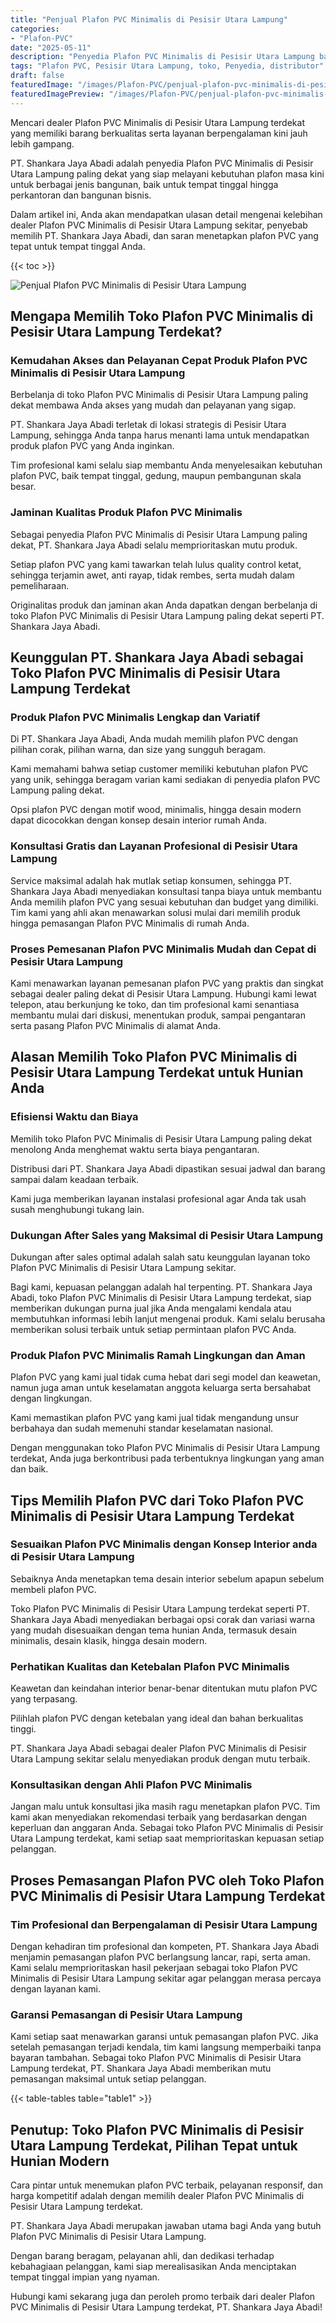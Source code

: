 ```yaml
---
title: "Penjual Plafon PVC Minimalis di Pesisir Utara Lampung"
categories:
- "Plafon-PVC"
date: "2025-05-11"
description: "Penyedia Plafon PVC Minimalis di Pesisir Utara Lampung bagi rumah, perkantoran, serta toko. Material terbaik, beragam motif, variasi warna modern, beserta servis penempatan oleh tenaga ahli profesional dan jaminan resmi!|Jasa penyediaan Plafon PVC Minimalis di Pesisir Utara Lampung untuk keperluan hunian, perkantoran, maupun gerai, dengan plafon terbaik dan pemasangan oleh teknisi ahli serta garansi resmi.|Solusi Plafon PVC Minimalis di Pesisir Utara Lampung yang terpercaya untuk hunian, office, dan ritel, dengan produk terbaik dan pemasangan ditangani oleh tenaga ahli profesional dan jaminan resmi.|Penjualan Plafon PVC Minimalis di Pesisir Utara Lampung bagi hunian, kantor, dan toko, dengan material berkualitas dan penempatan dikerjakan oleh tenaga ahli berpengalaman, dilengkapi dengan garansi resmi.}"
tags: "Plafon PVC, Pesisir Utara Lampung, toko, Penyedia, distributor"
draft: false
featuredImage: "/images/Plafon-PVC/penjual-plafon-pvc-minimalis-di-pesisir-utara-lampung.png"
featuredImagePreview: "/images/Plafon-PVC/penjual-plafon-pvc-minimalis-di-pesisir-utara-lampung.png"
---
```


Mencari dealer Plafon PVC Minimalis di Pesisir Utara Lampung terdekat yang memiliki barang berkualitas serta layanan berpengalaman kini jauh lebih gampang.

PT. Shankara Jaya Abadi adalah penyedia Plafon PVC Minimalis di Pesisir Utara Lampung paling dekat yang siap melayani kebutuhan plafon masa kini untuk berbagai jenis bangunan, baik untuk tempat tinggal hingga perkantoran dan bangunan bisnis.

Dalam artikel ini, Anda akan mendapatkan ulasan detail mengenai kelebihan dealer Plafon PVC Minimalis di Pesisir Utara Lampung sekitar, penyebab memilih PT. Shankara Jaya Abadi, dan saran menetapkan plafon PVC yang tepat untuk tempat tinggal Anda.

{{< toc >}}

![Penjual Plafon PVC Minimalis di Pesisir Utara Lampung](/images/Plafon-PVC/Penjual-Plafon-PVC-Minimalis-di-Pesisir-Utara-Lampung.png)

## Mengapa Memilih Toko Plafon PVC Minimalis di Pesisir Utara Lampung Terdekat?

### Kemudahan Akses dan Pelayanan Cepat Produk Plafon PVC Minimalis di Pesisir Utara Lampung

Berbelanja di toko Plafon PVC Minimalis di Pesisir Utara Lampung paling dekat membawa Anda akses yang mudah dan pelayanan yang sigap.

PT. Shankara Jaya Abadi terletak di lokasi strategis di Pesisir Utara Lampung, sehingga Anda tanpa harus menanti lama untuk mendapatkan produk plafon PVC yang Anda inginkan.

Tim profesional kami selalu siap membantu Anda menyelesaikan kebutuhan plafon PVC, baik tempat tinggal, gedung, maupun pembangunan skala besar.

### Jaminan Kualitas Produk Plafon PVC Minimalis

Sebagai penyedia Plafon PVC Minimalis di Pesisir Utara Lampung paling dekat, PT. Shankara Jaya Abadi selalu memprioritaskan mutu produk.

Setiap plafon PVC yang kami tawarkan telah lulus quality control ketat, sehingga terjamin awet, anti rayap, tidak rembes, serta mudah dalam pemeliharaan.

Originalitas produk dan jaminan akan Anda dapatkan dengan berbelanja di toko Plafon PVC Minimalis di Pesisir Utara Lampung paling dekat seperti PT. Shankara Jaya Abadi.

## Keunggulan PT. Shankara Jaya Abadi sebagai Toko Plafon PVC Minimalis di Pesisir Utara Lampung Terdekat

### Produk Plafon PVC Minimalis Lengkap dan Variatif

Di PT. Shankara Jaya Abadi, Anda mudah memilih plafon PVC dengan pilihan corak, pilihan warna, dan size yang sungguh beragam.

Kami memahami bahwa setiap customer memiliki kebutuhan plafon PVC yang unik, sehingga beragam varian kami sediakan di penyedia plafon PVC Lampung paling dekat.

Opsi plafon PVC dengan motif wood, minimalis, hingga desain modern dapat dicocokkan dengan konsep desain interior rumah Anda.

### Konsultasi Gratis dan Layanan Profesional di Pesisir Utara Lampung

Service maksimal adalah hak mutlak setiap konsumen, sehingga PT. Shankara Jaya Abadi menyediakan konsultasi tanpa biaya untuk membantu Anda memilih plafon PVC yang sesuai kebutuhan dan budget yang dimiliki. Tim kami yang ahli akan menawarkan solusi mulai dari memilih produk hingga pemasangan Plafon PVC Minimalis di rumah Anda.

### Proses Pemesanan Plafon PVC Minimalis Mudah dan Cepat di Pesisir Utara Lampung

Kami menawarkan layanan pemesanan plafon PVC yang praktis dan singkat sebagai dealer paling dekat di Pesisir Utara Lampung. Hubungi kami lewat telepon, atau berkunjung ke toko, dan tim profesional kami senantiasa membantu mulai dari diskusi, menentukan produk, sampai pengantaran serta pasang Plafon PVC Minimalis di alamat Anda.

## Alasan Memilih Toko Plafon PVC Minimalis di Pesisir Utara Lampung Terdekat untuk Hunian Anda

### Efisiensi Waktu dan Biaya

Memilih toko Plafon PVC Minimalis di Pesisir Utara Lampung paling dekat menolong Anda menghemat waktu serta biaya pengantaran.

Distribusi dari PT. Shankara Jaya Abadi dipastikan sesuai jadwal dan barang sampai dalam keadaan terbaik.

Kami juga memberikan layanan instalasi profesional agar Anda tak usah susah menghubungi tukang lain.

### Dukungan After Sales yang Maksimal di Pesisir Utara Lampung

Dukungan after sales optimal adalah salah satu keunggulan layanan toko Plafon PVC Minimalis di Pesisir Utara Lampung sekitar.

Bagi kami, kepuasan pelanggan adalah hal terpenting. PT. Shankara Jaya Abadi, toko Plafon PVC Minimalis di Pesisir Utara Lampung terdekat, siap memberikan dukungan purna jual jika Anda mengalami kendala atau membutuhkan informasi lebih lanjut mengenai produk. Kami selalu berusaha memberikan solusi terbaik untuk setiap permintaan plafon PVC Anda.

### Produk Plafon PVC Minimalis Ramah Lingkungan dan Aman

Plafon PVC yang kami jual tidak cuma hebat dari segi model dan keawetan, namun juga aman untuk keselamatan anggota keluarga serta bersahabat dengan lingkungan.

Kami memastikan plafon PVC yang kami jual tidak mengandung unsur berbahaya dan sudah memenuhi standar keselamatan nasional.

Dengan menggunakan toko Plafon PVC Minimalis di Pesisir Utara Lampung terdekat, Anda juga berkontribusi pada terbentuknya lingkungan yang aman dan baik.

## Tips Memilih Plafon PVC dari Toko Plafon PVC Minimalis di Pesisir Utara Lampung Terdekat

### Sesuaikan Plafon PVC Minimalis dengan Konsep Interior anda di Pesisir Utara Lampung

Sebaiknya Anda menetapkan tema desain interior sebelum apapun sebelum membeli plafon PVC.

Toko Plafon PVC Minimalis di Pesisir Utara Lampung terdekat seperti PT. Shankara Jaya Abadi menyediakan berbagai opsi corak dan variasi warna yang mudah disesuaikan dengan tema hunian Anda, termasuk desain minimalis, desain klasik, hingga desain modern.

### Perhatikan Kualitas dan Ketebalan Plafon PVC Minimalis

Keawetan dan keindahan interior benar-benar ditentukan mutu plafon PVC yang terpasang.

Pilihlah plafon PVC dengan ketebalan yang ideal dan bahan berkualitas tinggi.

PT. Shankara Jaya Abadi sebagai dealer Plafon PVC Minimalis di Pesisir Utara Lampung sekitar selalu menyediakan produk dengan mutu terbaik.

### Konsultasikan dengan Ahli Plafon PVC Minimalis

Jangan malu untuk konsultasi jika masih ragu menetapkan plafon PVC. Tim kami akan menyediakan rekomendasi terbaik yang berdasarkan dengan keperluan dan anggaran Anda. Sebagai toko Plafon PVC Minimalis di Pesisir Utara Lampung terdekat, kami setiap saat memprioritaskan kepuasan setiap pelanggan.

## Proses Pemasangan Plafon PVC oleh Toko Plafon PVC Minimalis di Pesisir Utara Lampung Terdekat

### Tim Profesional dan Berpengalaman di Pesisir Utara Lampung

Dengan kehadiran tim profesional dan kompeten, PT. Shankara Jaya Abadi menjamin pemasangan plafon PVC berlangsung lancar, rapi, serta aman. Kami selalu memprioritaskan hasil pekerjaan sebagai toko Plafon PVC Minimalis di Pesisir Utara Lampung sekitar agar pelanggan merasa percaya dengan layanan kami.

### Garansi Pemasangan di Pesisir Utara Lampung

Kami setiap saat menawarkan garansi untuk pemasangan plafon PVC. Jika setelah pemasangan terjadi kendala, tim kami langsung memperbaiki tanpa bayaran tambahan. Sebagai toko Plafon PVC Minimalis di Pesisir Utara Lampung terdekat, PT. Shankara Jaya Abadi memberikan mutu pemasangan maksimal untuk setiap pelanggan.

{{< table-tables table="table1" >}}

## Penutup: Toko Plafon PVC Minimalis di Pesisir Utara Lampung Terdekat, Pilihan Tepat untuk Hunian Modern

Cara pintar untuk menemukan plafon PVC terbaik, pelayanan responsif, dan harga kompetitif adalah dengan memilih dealer Plafon PVC Minimalis di Pesisir Utara Lampung terdekat.

PT. Shankara Jaya Abadi merupakan jawaban utama bagi Anda yang butuh Plafon PVC Minimalis di Pesisir Utara Lampung.

Dengan barang beragam, pelayanan ahli, dan dedikasi terhadap kebahagiaan pelanggan, kami siap merealisasikan Anda menciptakan tempat tinggal impian yang nyaman.

Hubungi kami sekarang juga dan peroleh promo terbaik dari dealer Plafon PVC Minimalis di Pesisir Utara Lampung terdekat, PT. Shankara Jaya Abadi!
